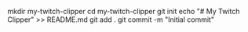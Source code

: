mkdir my-twitch-clipper
cd my-twitch-clipper
git init
echo "# My Twitch Clipper" >> README.md
git add .
git commit -m "Initial commit"
